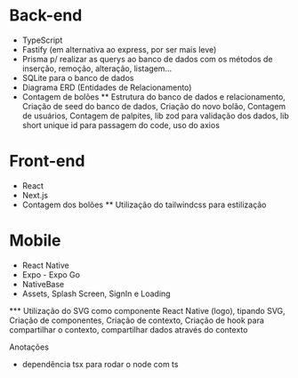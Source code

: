 # Back-end
* TypeScript
* Fastify (em alternativa ao express, por ser mais leve)
* Prisma p/ realizar as querys ao banco de dados com os métodos de inserção, remoção, alteração, listagem...
* SQLite para o banco de dados
* Diagrama ERD (Entidades de Relacionamento)
* Contagem de bolões
** Estrutura do banco de dados e relacionamento, Criação de seed do banco de dados, Criação do novo bolão, Contagem de usuários, Contagem de palpites, lib zod para validação dos dados, lib short unique id para passagem do code, uso do axios

# Front-end

* React
* Next.js
* Contagem dos bolões
** Utilização do tailwindcss para estilização

# Mobile

* React Native
* Expo - Expo Go
* NativeBase
* Assets, Splash Screen, SignIn e Loading 

*** Utilização do SVG como componente React Native (logo), tipando SVG, Criação de componentes, Criação de contexto, Criação de hook para compartilhar o contexto, compartilhar dados através do contexto


Anotações
* dependência tsx para rodar o node com ts
